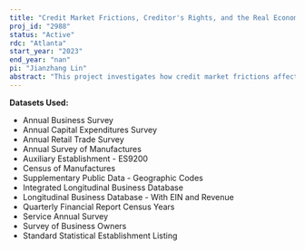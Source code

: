 ```yaml
---
title: "Credit Market Frictions, Creditor's Rights, and the Real Economy"
proj_id: "2988"
status: "Active"
rdc: "Atlanta"
start_year: "2023"
end_year: "nan"
pi: "Jianzhang Lin"
abstract: "This project investigates how credit market frictions affect firm behavior. To document the causal effect, we will exploit time-series variation in the restrictiveness of creditor collection practices across states. Stronger creditor restrictions reduce debt recovery rates, which ultimately make creditors reduce credit supply. We hypothesize that stronger creditor restrictions negatively affect entrepreneurial activities, due to the following two mechanisms. First, stronger restrictions make it harder for entrepreneurs to borrow money from creditors, which could inhibit their abilities to launch or maintain businesses. Second, stronger restrictions also influence credit supply for local customers, which could lower the demand for products and services. This project includes three sub-questions. First, we will utilize the QFR to measure firm debt structure and investigate whether there is a reduction in unsecured debt when lenders face more restrictions. Next, we will obtain measures of firms' revenue from the SAS/ARTS/LBD and test whether more restrictions hurt firms' revenue. Finally, we will use establishment-level LBD data to explore how multi-segment firms with establishments in different regions react to changes in creditor restrictions. By producing estimates of these questions, this project will enhance the Census Bureau's understanding of economy-wide establishment dynamics (formation, closure, growth, contraction, and performance) and their responsiveness to changes in credit market conditions."
---
```


**Datasets Used:**

  - Annual Business Survey 
  - Annual Capital Expenditures Survey 
  - Annual Retail Trade Survey 
  - Annual Survey of Manufactures 
  - Auxiliary Establishment - ES9200 
  - Census of Manufactures 
  - Supplementary Public Data - Geographic Codes 
  - Integrated Longitudinal Business Database 
  - Longitudinal Business Database - With EIN and Revenue 
  - Quarterly Financial Report Census Years 
  - Service Annual Survey 
  - Survey of Business Owners 
  - Standard Statistical Establishment Listing 

